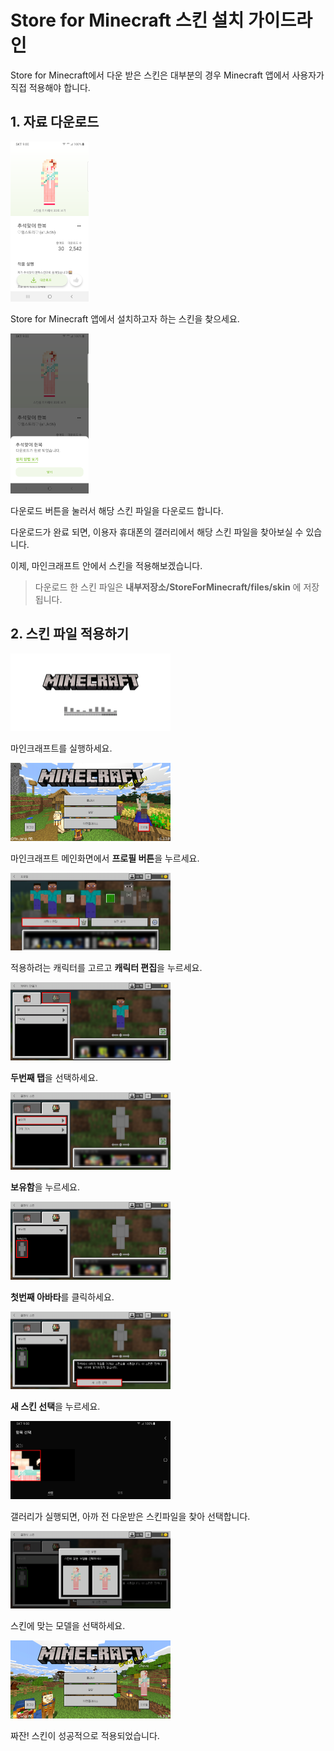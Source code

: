 # Store for Minecraft 스킨 설치 가이드라인

Store for Minecraft에서 다운 받은 스킨은 대부분의 경우 Minecraft 앱에서 사용자가 직접 적용해야 합니다.

## 1. 자료 다운로드

<img src="guide_installation_skin_ko.assets/image-20191028213951299.png" alt="image-20191028213951299" style="zoom:25%;" />

Store for Minecraft 앱에서 설치하고자 하는 스킨을 찾으세요.

<img src="guide_installation_skin_ko.assets/image-20191028214038720.png" alt="image-20191028214038720" style="zoom:25%;" />

다운로드 버튼을 눌러서 해당 스킨 파일을 다운로드 합니다.

다운로드가 완료 되면, 이용자 휴대폰의 갤러리에서 해당 스킨 파일을 찾아보실 수 있습니다.

이제, 마인크래프트 안에서 스킨을 적용해보겠습니다.

> 다운로드 한 스킨 파일은 **내부저장소/StoreForMinecraft/files/skin** 에 저장됩니다.

## 2. 스킨 파일 적용하기

<img src="guide_installation_skin_ko.assets/image-20191028214157718.png" alt="image-20191028214157718" style="zoom:25%;" />

마인크래프트를 실행하세요.

<img src="guide_installation_skin_ko.assets/0-1572678200907.png" alt="0" style="zoom:25%;" />

마인크래프트 메인화면에서 **프로필 버튼**을 누르세요.

<img src="guide_installation_skin_ko.assets/1-1572678215347.png" alt="1" style="zoom:25%;" />

적용하려는 캐릭터를 고르고 **캐릭터 편집**을 누르세요.

<img src="guide_installation_skin_ko.assets/2-1572678252973.png" alt="2" style="zoom:25%;" />

**두번째 탭**을 선택하세요.

<img src="guide_installation_skin_ko.assets/3-1572678283621.png" alt="3" style="zoom:25%;" />

**보유함**을 누르세요.

<img src="guide_installation_skin_ko.assets/4-1572678305887.png" alt="4" style="zoom:25%;" />

**첫번째 아바타**를 클릭하세요.

<img src="guide_installation_skin_ko.assets/5-1572678334306.png" alt="5" style="zoom:25%;" />

**새 스킨 선택**을 누르세요.

<img src="guide_installation_skin_ko.assets/3.png" alt="3" style="zoom:25%;" />

갤러리가 실행되면, 아까 전 다운받은 스킨파일을 찾아 선택합니다.

<img src="guide_installation_skin_ko.assets/7.png" alt="7" style="zoom:25%;" />

스킨에 맞는 모델을 선택하세요.

<img src="guide_installation_skin_ko.assets/8.png" alt="8" style="zoom:25%;" />

짜잔! 스킨이 성공적으로 적용되었습니다.